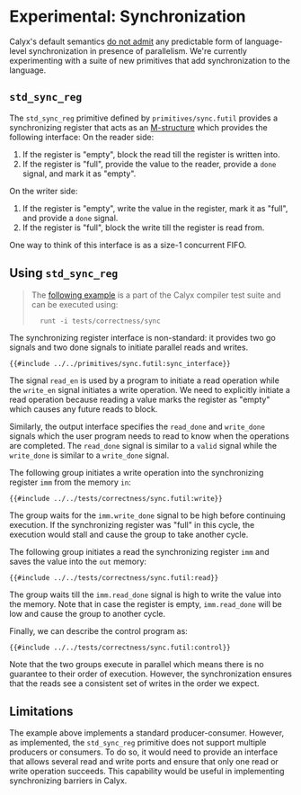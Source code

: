 # Experimental: Synchronization

Calyx's default semantics [do not admit][par-undef] any predictable form of language-level
synchronization in presence of parallelism.
We're currently experimenting with a suite of new primitives that add synchronization to the
language.

## `std_sync_reg`

The `std_sync_reg` primitive defined by `primitives/sync.futil` provides a synchronizing
register that acts as an [M-structure][m-struct] which provides the following interface:
On the reader side:
1. If the register is "empty", block the read till the register is written into.
2. If the register is "full", provide the value to the reader, provide a `done` signal, and mark it as "empty".

On the writer side:
1. If the register is "empty", write the value in the register, mark it as "full", and provide a `done` signal.
2. If the register is "full", block the write till the register is read from.

One way to think of this interface is as a size-1 concurrent FIFO.

## Using `std_sync_reg`

> The [following example][ex] is a part of the Calyx compiler test suite and can be
> executed using:
>
>       runt -i tests/correctness/sync

The synchronizing register interface is non-standard: it provides two go signals and
two done signals to initiate parallel reads and writes.

```
{{#include ../../primitives/sync.futil:sync_interface}}
```

The signal `read_en` is used by a program to initiate a read operation while
the `write_en` signal initiates a write operation.
We need to explicitly initiate a read operation because reading a value marks
the register as "empty" which causes any future reads to block.

Similarly, the output interface specifies the `read_done` and `write_done` signals
which the user program needs to read to know when the operations are completed.
The `read_done` signal is similar to a `valid` signal while the `write_done` is
similar to a `write_done` signal.

The following group initiates a write operation into the synchronizing register `imm`
from the memory `in`:
```
{{#include ../../tests/correctness/sync.futil:write}}
```
The group waits for the `imm.write_done` signal to be high before continuing
execution.
If the synchronizing register was "full" in this cycle, the execution would
stall and cause the group to take another cycle.

The following group initiates a read the synchronizing register `imm` and saves
the value into the `out` memory:
```
{{#include ../../tests/correctness/sync.futil:read}}
```
The group waits till the `imm.read_done` signal is high to write the value into
the memory.
Note that in case the register is empty, `imm.read_done` will be low and cause
the group to another cycle.

Finally, we can describe the control program as:
```
{{#include ../../tests/correctness/sync.futil:control}}
```
Note that the two groups execute in parallel which means there is no guarantee
to their order of execution.
However, the synchronization ensures that the reads see a consistent set of
writes in the order we expect.

## Limitations

The example above implements a standard producer-consumer.
However, as implemented, the `std_sync_reg` primitive does not support multiple
producers or consumers.
To do so, it would need to provide an interface that allows several read and
write ports and ensure that only one read or write operation succeeds.
This capability would be useful in implementing synchronizing barriers in Calyx.


[par-undef]: ./undefined.md#semantics-of-par
[m-struct]: http://composition.al/blog/2013/09/22/some-example-mvar-ivar-and-lvar-programs-in-haskell/
[ex]: https://github.com/cucapra/calyx/blob/master/tests/correctness/sync.futil
